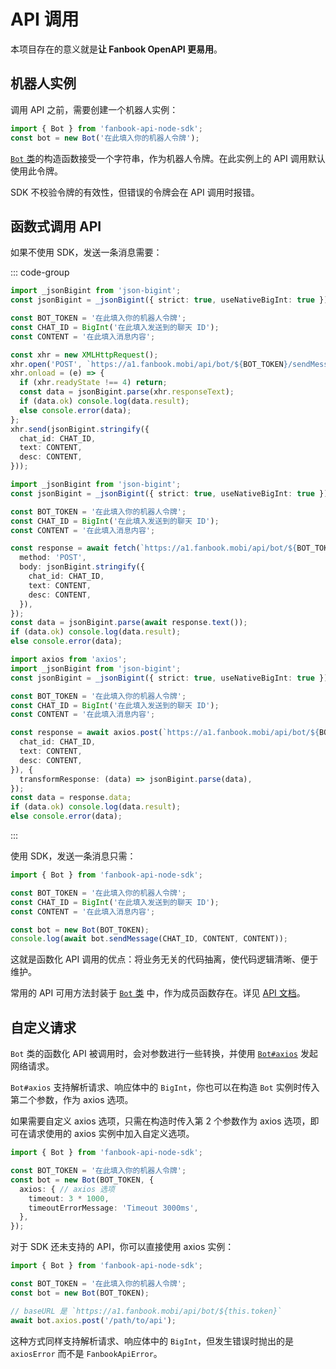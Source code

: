 # API 调用

本项目存在的意义就是**让 Fanbook OpenAPI 更易用**。

## 机器人实例

调用 API 之前，需要创建一个机器人实例：

```ts
import { Bot } from 'fanbook-api-node-sdk';
const bot = new Bot('在此填入你的机器人令牌');
```

[`Bot` 类](/api/classes/Bot.html)的构造函数接受一个字符串，作为机器人令牌。在此实例上的 API 调用默认使用此令牌。

SDK 不校验令牌的有效性，但错误的令牌会在 API 调用时报错。

## 函数式调用 API

如果不使用 SDK，发送一条消息需要：

::: code-group

```ts [xhr]
import _jsonBigint from 'json-bigint';
const jsonBigint = _jsonBigint({ strict: true, useNativeBigInt: true });

const BOT_TOKEN = '在此填入你的机器人令牌';
const CHAT_ID = BigInt('在此填入发送到的聊天 ID');
const CONTENT = '在此填入消息内容';

const xhr = new XMLHttpRequest();
xhr.open('POST', `https://a1.fanbook.mobi/api/bot/${BOT_TOKEN}/sendMessage`);
xhr.onload = (e) => {
  if (xhr.readyState !== 4) return;
  const data = jsonBigint.parse(xhr.responseText);
  if (data.ok) console.log(data.result);
  else console.error(data);
};
xhr.send(jsonBigint.stringify({
  chat_id: CHAT_ID,
  text: CONTENT,
  desc: CONTENT,
}));
```

```ts [fetch]
import _jsonBigint from 'json-bigint';
const jsonBigint = _jsonBigint({ strict: true, useNativeBigInt: true });

const BOT_TOKEN = '在此填入你的机器人令牌';
const CHAT_ID = BigInt('在此填入发送到的聊天 ID');
const CONTENT = '在此填入消息内容';

const response = await fetch(`https://a1.fanbook.mobi/api/bot/${BOT_TOKEN}/sendMessage`, {
  method: 'POST',
  body: jsonBigint.stringify({
    chat_id: CHAT_ID,
    text: CONTENT,
    desc: CONTENT,
  }),
});
const data = jsonBigint.parse(await response.text());
if (data.ok) console.log(data.result);
else console.error(data);
```

```ts [axios]
import axios from 'axios';
import _jsonBigint from 'json-bigint';
const jsonBigint = _jsonBigint({ strict: true, useNativeBigInt: true });

const BOT_TOKEN = '在此填入你的机器人令牌';
const CHAT_ID = BigInt('在此填入发送到的聊天 ID');
const CONTENT = '在此填入消息内容';

const response = await axios.post(`https://a1.fanbook.mobi/api/bot/${BOT_TOKEN}/sendMessage`, jsonBigint.stringify({
  chat_id: CHAT_ID,
  text: CONTENT,
  desc: CONTENT,
}), {
  transformResponse: (data) => jsonBigint.parse(data),
});
const data = response.data;
if (data.ok) console.log(data.result);
else console.error(data);
```

:::

使用 SDK，发送一条消息只需：

```ts
import { Bot } from 'fanbook-api-node-sdk';

const BOT_TOKEN = '在此填入你的机器人令牌';
const CHAT_ID = BigInt('在此填入发送到的聊天 ID');
const CONTENT = '在此填入消息内容';

const bot = new Bot(BOT_TOKEN);
console.log(await bot.sendMessage(CHAT_ID, CONTENT, CONTENT));
```

这就是函数化 API 调用的优点：将业务无关的代码抽离，使代码逻辑清晰、便于维护。

常用的 API 可用方法封装于 [`Bot` 类](/api/classes/Bot.html) 中，作为成员函数存在。详见 [API 文档](/api/classes/Bot.html#methods)。

## 自定义请求

`Bot` 类的函数化 API 被调用时，会对参数进行一些转换，并使用 [`Bot#axios`](/api/classes/Bot.html#axios) 发起网络请求。

`Bot#axios` 支持解析请求、响应体中的 `BigInt`，你也可以在构造 `Bot` 实例时传入第二个参数，作为 axios 选项。

如果需要自定义 axios 选项，只需在构造时传入第 2 个参数作为 axios 选项，即可在请求使用的 axios 实例中加入自定义选项。

```ts
import { Bot } from 'fanbook-api-node-sdk';

const BOT_TOKEN = '在此填入你的机器人令牌';
const bot = new Bot(BOT_TOKEN, {
  axios: { // axios 选项
    timeout: 3 * 1000,
    timeoutErrorMessage: 'Timeout 3000ms',
  },
});
```

对于 SDK 还未支持的 API，你可以直接使用 axios 实例：

```ts
import { Bot } from 'fanbook-api-node-sdk';

const BOT_TOKEN = '在此填入你的机器人令牌';
const bot = new Bot(BOT_TOKEN);

// baseURL 是 `https://a1.fanbook.mobi/api/bot/${this.token}`
await bot.axios.post('/path/to/api');
```

这种方式同样支持解析请求、响应体中的 `BigInt`，但发生错误时抛出的是 `axiosError` 而不是 `FanbookApiError`。
